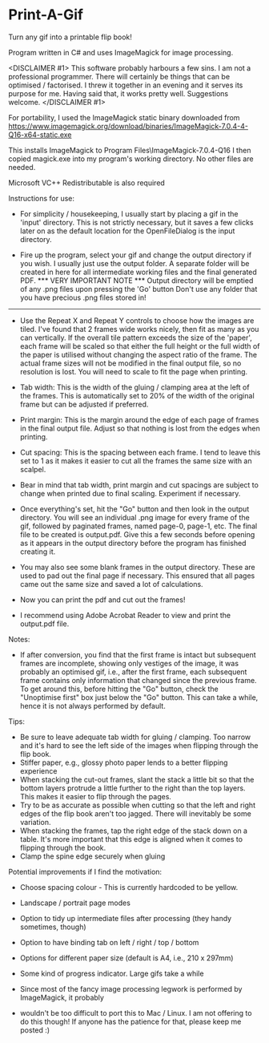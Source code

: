 # Print-A-Gif
Turn any gif into a printable flip book!

Program written in C# and uses ImageMagick for image processing.

<DISCLAIMER #1>
This software probably harbours a few sins. I am not a professional programmer.
There will certainly be things that can be optimised / factorised.
I threw it together in an evening and it serves its purpose for me.
Having said that, it works pretty well. Suggestions welcome.
</DISCLAIMER #1>


For portability, I used the ImageMagick static binary downloaded from
https://www.imagemagick.org/download/binaries/ImageMagick-7.0.4-4-Q16-x64-static.exe

This installs ImageMagick to Program Files\ImageMagick-7.0.4-Q16
I then copied magick.exe into my program's working directory. No other files are needed.

Microsoft VC++ Redistributable is also required

Instructions for use:
- For simplicity / housekeeping, I usually start by placing a gif in the 'input' directory. This is not strictly necessary, but it saves a few clicks later on as the default location for the OpenFileDialog is the input directory.

- Fire up the program, select your gif and change the output directory if you wish. I usually just use the output folder. A separate folder will be created in here for all intermediate working files and the final generated PDF.
*** VERY IMPORTANT NOTE ***
Output directory will be emptied of any .png files upon pressing the 'Go' button
Don't use any folder that you have precious .png files stored in!
***************************

- Use the Repeat X and Repeat Y controls to choose how the images are tiled. I've found that 2 frames wide works nicely, then fit as many as you can vertically. If the overall tile pattern exceeds the size of the 'paper', each frame will be scaled so that either the full height or the full width of the paper is utilised without changing the aspect ratio of the frame. The actual frame sizes will not be modified in the final output file, so no resolution is lost. You will need to scale to fit the page when printing.

- Tab width: This is the width of the gluing / clamping area at the left of the frames. This is automatically set to 20% of the width of the original frame but can be adjusted if preferred.

- Print margin: This is the margin around the edge of each page of frames in the final output file. Adjust so that nothing is lost from the edges when printing.

- Cut spacing: This is the spacing between each frame. I tend to leave this set to 1 as it makes it easier to cut all the frames the same size with an scalpel.

- Bear in mind that tab width, print margin and cut spacings are subject to change when printed due to final scaling. Experiment if necessary.

- Once everything's set, hit the "Go" button and then look in the output directory. You will see an individual .png image for every frame of the gif, followed by paginated frames, named page-0, page-1, etc. The final file to be created is output.pdf. Give this a few seconds before opening as it appears in the output directory before the program has finished creating it.

- You may also see some blank frames in the output directory. These are used to pad out the final page if necessary. This ensured that all pages came out the same size and saved a lot of calculations.

- Now you can print the pdf and cut out the frames!
- I recommend using Adobe Acrobat Reader to view and print the output.pdf file.



Notes:
- If after conversion, you find that the first frame is intact but subsequent frames are incomplete, showing only vestiges of the image, it was probably an optimised gif, i.e., after the first frame, each subsequent frame contains only information that changed since the previous frame. To get around this, before hitting the "Go" button, check the "Unoptimise first" box just below the "Go" button. This can take a while, hence it is not always performed by default.


Tips:
- Be sure to leave adequate tab width for gluing / clamping. Too narrow and it's hard to see the left side of the images when flipping through the flip book.
- Stiffer paper, e.g., glossy photo paper lends to a better flipping experience
- When stacking the cut-out frames, slant the stack a little bit so that the bottom layers protrude a little further to the right than the top layers. This makes it easier to flip through the pages.
- Try to be as accurate as possible when cutting so that the left and right edges of the flip book aren't too jagged. There will inevitably be some variation.
- When stacking the frames, tap the right edge of the stack down on a table. It's more important that this edge is aligned when it comes to flipping through the book.
- Clamp the spine edge securely when gluing


Potential improvements if I find the motivation:
- Choose spacing colour - This is currently hardcoded to be yellow.
- Landscape / portrait page modes
- Option to tidy up intermediate files after processing (they handy sometimes, though)
- Option to have binding tab on left / right / top / bottom
- Options for different paper size (default is A4, i.e., 210 x 297mm)
- Some kind of progress indicator. Large gifs take a while
- Since most of the fancy image processing legwork is performed by ImageMagick, it probably 

- wouldn't be too difficult to port this to Mac / Linux. I am not offering to do this though! If anyone has the patience for that, please keep me posted :)




